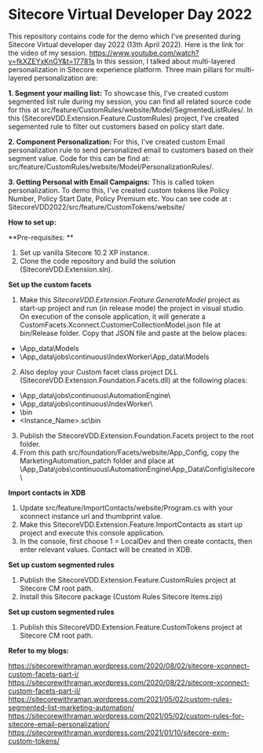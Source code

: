 # Sitecore Virtual Developer Day 2022

This repository contains code for the demo which I've presented during Sitecore Virtual developer day 2022 (13th April 2022). Here is the link for the video of my session. https://www.youtube.com/watch?v=fkXZEYxKnGY&t=17781s
In this session, I talked about multi-layered personalization in Sitecore experience platform. Three main pillars for multi-layered personalization are:

**1. Segment your mailing list:** To showcase this, I've created custom segmented list rule during my session, you can find all related source code for this at src/feature/CustomRules/website/Model/SegmentedListRules/. In this (SitecoreVDD.Extension.Feature.CustomRules) project, I’ve created segemented rule to filter out customers based on policy start date.

**2. Component Personalization:** For this, I've created custom Email personalization rule to send personalized email to customers based on their segment value. Code for this can be find at: src/feature/CustomRules/website/Model/PersonalizationRules/.

**3. Getting Personal with Email Campaigns:** This is called token personalization. To demo this, I've created custom tokens like Policy Number, Policy Start Date, Policy Premium etc. You can see code at : SitecoreVDD2022/src/feature/CustomTokens/website/

**How to set up:**

**Pre-requisites: **
1. Set up vanilla Sitecore 10.2 XP instance.
2. Clone the code repository and build the solution (SitecoreVDD.Extension.sln).


**Set up the custom facets**
1. Make this _SitecoreVDD.Extension.Feature.GenerateModel_ project as start-up project and run (in release mode) the project in visual studio. On execution of the console application, it will generate a CustomFacets.Xconnect.CustomerCollectionModel.json file at bin/Release folder. Copy that JSON file and paste at the below places:
- <x-connect root path>\App_data\Models
- <x-connectroot path>\App_data\jobs\continuous\IndexWorker\App_data\Models
 
2. Also deploy your Custom facet class project DLL (SitecoreVDD.Extension.Foundation.Facets.dll) at the following places:
- <x-connect root path>\App_data\jobs\continuous\AutomationEngine\
- <x-connect root path>\App_data\jobs\continuous\IndexWorker\
- <x-connect root path>\bin
- <Instance_Name>.sc\bin
  
3. Publish the SitecoreVDD.Extension.Foundation.Facets project to the root folder.
4. From this path src/foundation/Facets/website/App_Config, copy the MarketingAutomation_patch folder and place at <XConnectRootPath>\App_Data\jobs\continuous\AutomationEngine\App_Data\Config\sitecore\

**Import contacts in XDB**
1. Update src/feature/ImportContacts/website/Program.cs with your xconnect instance url and thumbprint value. 
2. Make this SitecoreVDD.Extension.Feature.ImportContacts as start up project and execute this console application.
3. In the console, first choose 1 = LocalDev and then create contacts, then enter relevant values. Contact will be created in XDB.

**Set up custom segmented rules**
1. Publish the SitecoreVDD.Extension.Feature.CustomRules project at Sitecore CM root path.
2. Install this Sitecore package (Custom Rules Sitecore Items.zip)
  
**Set up custom segmented rules**
1. Publish this SitecoreVDD.Extension.Feature.CustomTokens project at Sitecore CM root path.
  
**Refer to my blogs:**
  
https://sitecorewithraman.wordpress.com/2020/08/02/sitecore-xconnect-custom-facets-part-i/
https://sitecorewithraman.wordpress.com/2020/08/22/sitecore-xconnect-custom-facets-part-ii/
https://sitecorewithraman.wordpress.com/2021/05/02/custom-rules-segmented-list-marketing-automation/
https://sitecorewithraman.wordpress.com/2021/05/02/custom-rules-for-sitecore-email-personalization/
https://sitecorewithraman.wordpress.com/2021/01/10/sitecore-exm-custom-tokens/

